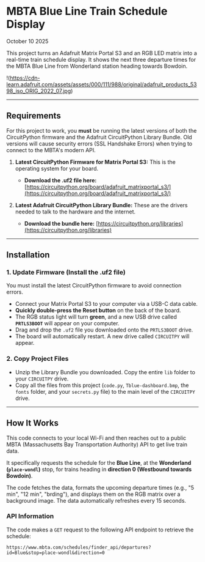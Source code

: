 # MBTA Blue Line Train Schedule Display

October 10 2025

This project turns an Adafruit Matrix Portal S3 and an RGB LED matrix into a real-time train schedule display. It shows the next three departure times for the MBTA Blue Line from Wonderland station heading towards Bowdoin.

!(https://cdn-learn.adafruit.com/assets/assets/000/111/988/original/adafruit_products_5398_iso_ORIG_2022_07.jpg)

---

## Requirements

For this project to work, you **must** be running the latest versions of both the CircuitPython firmware and the Adafruit CircuitPython Library Bundle. Old versions will cause security errors (SSL Handshake Errors) when trying to connect to the MBTA's modern API.

1.  **Latest CircuitPython Firmware for Matrix Portal S3:** This is the operating system for your board.
    * **Download the .uf2 file here:** [https://circuitpython.org/board/adafruit_matrixportal_s3/](https://circuitpython.org/board/adafruit_matrixportal_s3/)

2.  **Latest Adafruit CircuitPython Library Bundle:** These are the drivers needed to talk to the hardware and the internet.
    * **Download the bundle here:** [https://circuitpython.org/libraries](https://circuitpython.org/libraries)

---

## Installation

### 1. Update Firmware (Install the .uf2 file)

You must install the latest CircuitPython firmware to avoid connection errors.

* Connect your Matrix Portal S3 to your computer via a USB-C data cable.
* **Quickly double-press the Reset button** on the back of the board.
* The RGB status light will turn **green**, and a new USB drive called **`PRTLS3BOOT`** will appear on your computer.
* Drag and drop the `.uf2` file you downloaded onto the `PRTLS3BOOT` drive.
* The board will automatically restart. A new drive called `CIRCUITPY` will appear.

### 2. Copy Project Files

* Unzip the Library Bundle you downloaded. Copy the entire `lib` folder to your `CIRCUITPY` drive.
* Copy all the files from this project (`code.py`, `Tblue-dashboard.bmp`, the `fonts` folder, and your `secrets.py` file) to the main level of the `CIRCUITPY` drive.

---

## How It Works

This code connects to your local Wi-Fi and then reaches out to a public MBTA (Massachusetts Bay Transportation Authority) API to get live train data.

It specifically requests the schedule for the **Blue Line**, at the **Wonderland (`place-wondl`)** stop, for trains heading in **direction 0 (Westbound towards Bowdoin)**.

The code fetches the data, formats the upcoming departure times (e.g., "5 min", "12 min", "brding"), and displays them on the RGB matrix over a background image. The data automatically refreshes every 15 seconds.

### API Information

The code makes a `GET` request to the following API endpoint to retrieve the schedule:

`https://www.mbta.com/schedules/finder_api/departures?id=Blue&stop=place-wondl&direction=0`